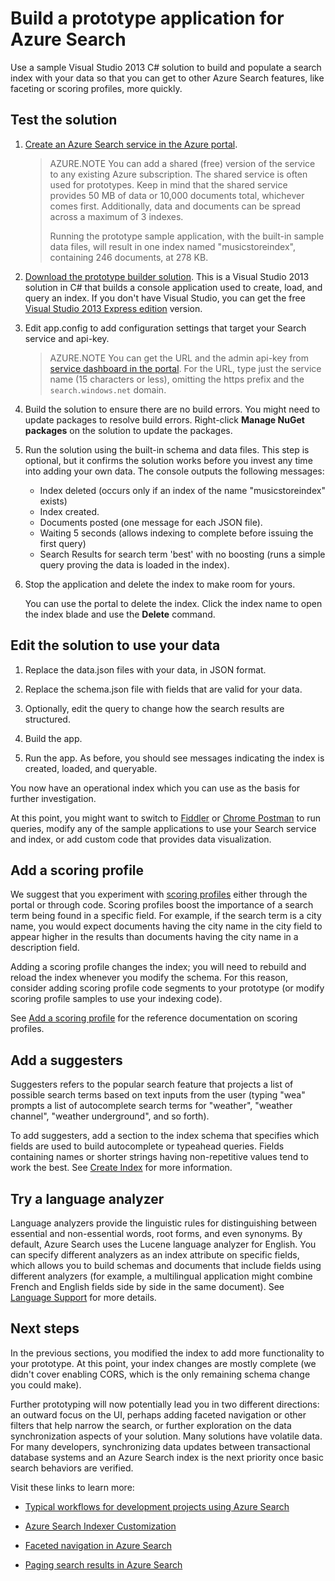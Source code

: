 <properties 
	pageTitle="Build a prototype application for Azure Search" 
	description="Create your first application prototype to get started with Azure Search." 
	services="search" 
	documentationCenter="" 
	authors="HeidiSteen" 
	manager="mblythe" 
	editor=""/>

<tags 
	ms.service="search" 
	ms.devlang="rest-api" 
	ms.workload="search" 
	ms.topic="article" 
	ms.tgt_pltfrm="na" 
	ms.date="04/27/2015" 
	ms.author="heidist"/>

# Build a prototype application for Azure Search

Use a sample Visual Studio 2013 C# solution to build and populate a search index with your data so that you can get to other Azure Search features, like faceting or scoring profiles, more quickly.

## Test the solution

1. [Create an Azure Search service in the Azure portal](search-create-service-portal.md).

	> AZURE.NOTE You can add a shared (free) version of the service to any existing Azure subscription. The shared service is often used for prototypes. Keep in mind that the shared service provides 50 MB of data or 10,000 documents total, whichever comes first. Additionally, data and documents can be spread across a maximum of 3 indexes. 
	> 
	> Running the prototype sample application, with the built-in sample data files, will result in one index named "musicstoreindex", containing 246 documents, at 278 KB.

2. [Download the prototype builder solution]( http://go.microsoft.com/fwlink/p/?LinkId=536479). This is a Visual Studio 2013 solution in C# that builds a console application used to create, load, and query an index. If you don't have Visual Studio, you can get the free [Visual Studio 2013 Express edition](http://www.visualstudio.com/products/visual-studio-express-vs.aspx) version.

3. Edit app.config to add configuration settings that target your Search service and api-key. 

	> AZURE.NOTE You can get the URL and the admin api-key from [service dashboard in the portal](search-create-service-portal.md). For the URL, type just the service name (15 characters or less), omitting the https prefix and the `search.windows.net` domain.

4. Build the solution to ensure there are no build errors. You might need to update packages to resolve build errors. Right-click **Manage NuGet packages** on the solution to update the packages.

5. Run the solution using the built-in schema and data files. This step is optional, but it confirms the solution works before you invest any time into adding your own data. The console outputs the following messages:

	- Index deleted (occurs only if an index of the name "musicstoreindex" exists)
	- Index created.
	- Documents posted (one message for each JSON file).
	- Waiting 5 seconds (allows indexing to complete before issuing the first query)
	- Search Results for search term 'best' with no boosting (runs a simple query proving the data is loaded in the index).

6. Stop the application and delete the index to make room for yours. 

    You can use the portal to delete the index. Click the index name to open the index blade and use the **Delete** command.

## Edit the solution to use your data

1. Replace the data.json files with your data, in JSON format.

2. Replace the schema.json file with fields that are valid for your data.

3. Optionally, edit the query to change how the search results are structured.

4. Build the app.

5. Run the app. As before, you should see messages indicating the index is created, loaded, and queryable.

You now have an operational index which you can use as the basis for further investigation.

At this point, you might want to switch to [Fiddler](search-fiddler.md) or [Chrome Postman](search-chrome-postman.md) to run queries, modify any of the sample applications to use your Search service and index, or add custom code that provides data visualization.

## Add a scoring profile

We suggest that you experiment with [scoring profiles](search-get-started-scoring-profiles.md) either through the portal or through code. Scoring profiles boost the importance of a search term being found in a specific field. For example, if the search term is a city name, you would expect documents having the city name in the city field to appear higher in the results than documents having the city name in a description field.

Adding a scoring profile changes the index; you will need to rebuild and reload the index whenever you modify the schema. For this reason, consider adding scoring profile code segments to your prototype (or modify scoring profile samples to use your indexing code).

See [Add a scoring profile](https://msdn.microsoft.com/library/dn798928.aspx) for the reference documentation on scoring profiles.

## Add a suggesters

Suggesters refers to the popular search feature that projects a list of possible search terms based on text inputs from the user (typing "wea" prompts a list of autocomplete search terms for "weather", "weather channel", "weather underground", and so forth).

To add suggesters, add a section to the index schema that specifies which fields are used to build autocomplete or typeahead queries. Fields containing names or shorter strings having non-repetitive values tend to work the best. See [Create Index](https://msdn.microsoft.com/library/dn798928.aspx) for more information.

## Try a language analyzer

Language analyzers provide the linguistic rules for distinguishing between essential and non-essential words, root forms, and even synonyms. By default, Azure Search uses the Lucene language analyzer for English. You can specify different analyzers as an index attribute on specific fields, which allows you to build schemas and documents that include fields using different analyzers (for example, a multilingual application might combine French and English fields side by side in the same document). See [Language Support](https://msdn.microsoft.com/library/dn879793.aspx) for more details.

## Next steps

In the previous sections, you modified the index to add more functionality to your prototype. At this point, your index changes are mostly complete (we didn't cover enabling CORS, which is the only remaining schema change you could make).

Further prototyping will now potentially lead you in two different directions: an outward focus on the UI, perhaps adding faceted navigation or other filters that help narrow the search, or further exploration on the data synchronization aspects of your solution. Many solutions have volatile data. For many developers, synchronizing data updates between transactional database systems and an Azure Search index is the next priority once basic search behaviors are verified.

Visit these links to learn more:

- [Typical workflows for development projects using Azure Search](search-workflow.md)

- [Azure Search Indexer Customization](search-indexers-customization.md)

- [Faceted navigation in Azure Search](search-faceted-navigation.md) 

- [Paging search results in Azure Search](search-pagination-page-layout.md)
